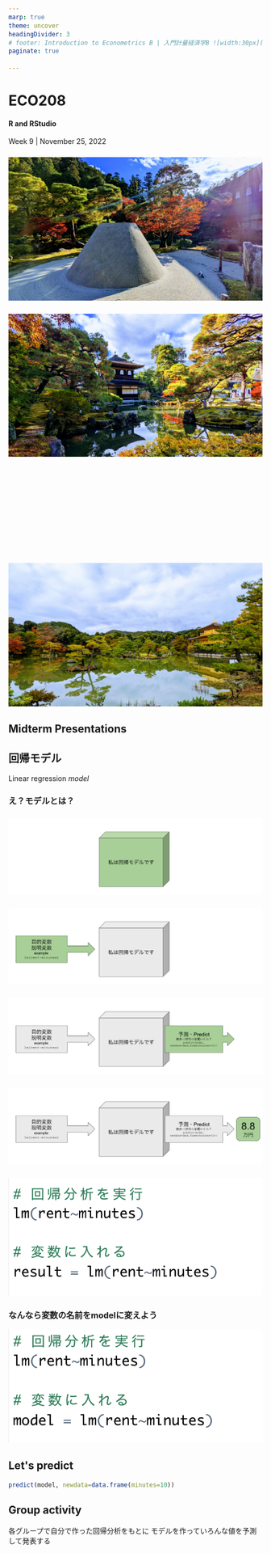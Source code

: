 ```yaml
---
marp: true
theme: uncover
headingDivider: 3
# footer: Introduction to Econometrics B | 入門計量経済学B ![width:30px](../images/yoh%20with%20globe.png)
paginate: true

---
```



# ECO208 

#### R and RStudio

Week 9 | November 25, 2022

### <span style="color:white"></span>

![bg](../images/ginkakuji.jpg)

### <span style="color:white"></span>

![bg](../images/ginkakuji2.jpg)

### <span style="color:white"></span>

<br>
<br>
<br>
<br>
<br>
<br>
<br>
<br>
<br>
<br>

![bg](../images/kinkakuji.jpg)
## Midterm Presentations

## 回帰モデル

Linear regression *model*

### え？モデルとは？

###
![width:1000](../images/model%201.png)

###
![width:1000](../images/model%202.png)

###
![width:1000](../images/model%203.png)

###
![width:1000](../images/model%204.png)

###


![Alt text](../images/lm%20model.png)

### なんなら変数の名前をmodelに変えよう

![Alt text](../images/lm%20model2.png)

## Let's predict

```r
predict(model, newdata=data.frame(minutes=10))
```

## Group activity

各グループで自分で作った回帰分析をもとに
モデルを作っていろんな値を予測して発表する

